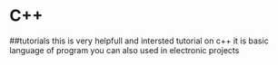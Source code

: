# C++
##tutorials
this  is very helpfull and intersted tutorial on c++
it is basic language of program you can also used in electronic projects 
